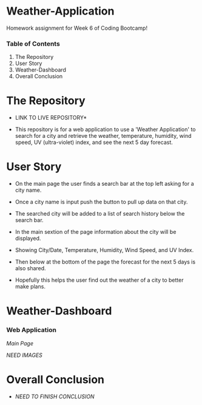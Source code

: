 # Weather-Application

Homework assignment for Week 6 of Coding Bootcamp!

### Table of Contents 

1) The Repository
2) User Story
3) Weather-Dashboard
4) Overall Conclusion

# The Repository

* LINK TO LIVE REPOSITORY*


- This repository is for a web application to use a 'Weather Application' to search for a city and retrieve the weather, temperature, humidity, wind speed, UV (ultra-violet) index, and see the next 5 day forecast. 

# User Story

- On the main page the user finds a search bar at the top left asking for a city name.

- Once a city name is input push the button to pull up data on that city. 

- The searched city will be added to a list of search history below the search bar.

- In the main sextion of the page information about the city will be displayed. 

- Showing City/Date, Temperature, Humidity, Wind Speed, and UV Index.

- Then below at the bottom of the page the forecast for the next 5 days is also shared. 

- Hopefully this helps the user find out the weather of a city to better make plans.

# Weather-Dashboard

### Web Application

*Main Page*

*NEED IMAGES*

# Overall Conclusion

- *NEED TO FINISH CONCLUSION*